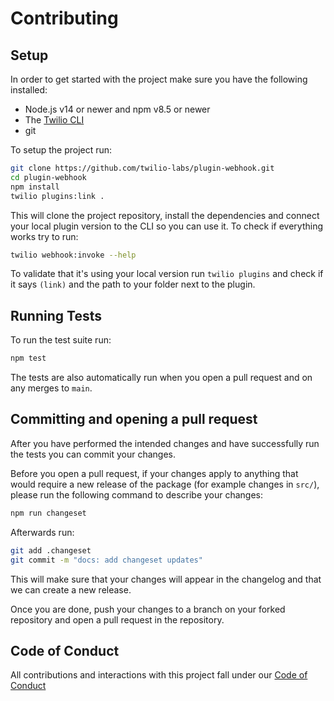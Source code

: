 # Contributing

## Setup

In order to get started with the project make sure you have the following installed:

- Node.js v14 or newer and npm v8.5 or newer
- The [Twilio CLI](https://www.twilio.com/docs/cli)
- git

To setup the project run:

```bash
git clone https://github.com/twilio-labs/plugin-webhook.git
cd plugin-webhook
npm install
twilio plugins:link .
```

This will clone the project repository, install the dependencies and connect your local plugin version to the CLI so you can use it. To check if everything works try to run:

```bash
twilio webhook:invoke --help
```

To validate that it's using your local version run `twilio plugins` and check if it says `(link)` and the path to your folder next to the plugin.

## Running Tests

To run the test suite run:

```bash
npm test
```

The tests are also automatically run when you open a pull request and on any merges to `main`.

## Committing and opening a pull request

After you have performed the intended changes and have successfully run the tests you can commit your changes.

Before you open a pull request, if your changes apply to anything that would require a new release of the package (for example changes in `src/`), please run the following command to describe your changes:

```bash
npm run changeset
```

Afterwards run:

```bash
git add .changeset
git commit -m "docs: add changeset updates"
```

This will make sure that your changes will appear in the changelog and that we can create a new release.

Once you are done, push your changes to a branch on your forked repository and open a pull request in the repository.

## Code of Conduct

All contributions and interactions with this project fall under our [Code of Conduct](https://github.com/twilio-labs/.github/blob/main/CODE_OF_CONDUCT.md)
